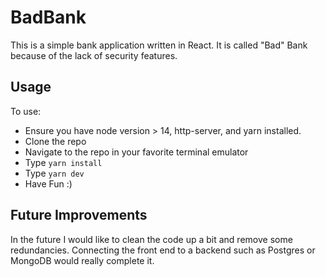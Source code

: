 # BadBank
This is a simple bank application written in React. It is called "Bad" Bank because of the lack of security features.

## Usage
To use:
- Ensure you have node version > 14, http-server, and yarn installed.
- Clone the repo
- Navigate to the repo in your favorite terminal emulator
- Type `yarn install`
- Type `yarn dev`
- Have Fun :)

## Future Improvements
In the future I would like to clean the code up a bit and remove some redundancies. Connecting the front end to a backend such as Postgres or MongoDB would really complete it.
